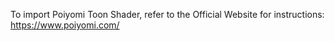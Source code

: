 To import Poiyomi Toon Shader, refer to the Official Website for instructions: https://www.poiyomi.com/